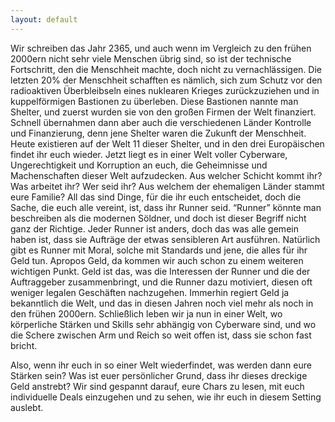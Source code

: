 ```yaml
---
layout: default
---
```


Wir schreiben das Jahr 2365, und auch wenn im Vergleich zu den frühen 2000ern nicht sehr viele Menschen übrig sind, so ist der technische Fortschritt, den die Menschheit machte, doch nicht zu vernachlässigen. Die letzten 20% der Menschheit schafften es nämlich, sich zum Schutz vor den radioaktiven Überbleibseln eines nuklearen Krieges zurückzuziehen und in kuppelförmigen Bastionen zu überleben. Diese Bastionen nannte man Shelter, und zuerst wurden sie von den großen Firmen der Welt finanziert. Schnell übernahmen dann aber auch die verschiedenen Länder Kontrolle und Finanzierung, denn jene Shelter waren die Zukunft der Menschheit. Heute existieren auf der Welt 11 dieser Shelter, und in den drei Europäischen findet ihr euch wieder. Jetzt liegt es in einer Welt voller Cyberware, Ungerechtigkeit und Korruption an euch, die Geheimnisse und Machenschaften dieser Welt aufzudecken. Aus welcher Schicht kommt ihr? Was arbeitet ihr? Wer seid ihr? Aus welchem der ehemaligen Länder stammt eure Familie? All das sind Dinge, für die ihr euch entscheidet, doch die Sache, die euch alle vereint, ist, dass ihr Runner seid.
“Runner” könnte man beschreiben als die modernen Söldner, und doch ist dieser Begriff nicht ganz der Richtige. Jeder Runner ist anders, doch das was alle gemein haben ist, dass sie Aufträge der etwas sensibleren Art ausführen. Natürlich gibt es Runner mit Moral, solche mit Standards und jene, die alles für ihr Geld tun. Apropos Geld, da kommen wir auch schon zu einem weiteren wichtigen Punkt. Geld ist das, was die Interessen der Runner und die der Auftraggeber zusammenbringt, und die Runner dazu motiviert, diesen oft weniger legalen Geschäften nachzugehen. Immerhin regiert Geld ja bekanntlich die Welt, und das in diesen Jahren noch viel mehr als noch in den frühen 2000ern. Schließlich leben wir ja nun in einer Welt, wo körperliche Stärken und Skills sehr abhängig von Cyberware sind, und wo die Schere zwischen Arm und Reich so weit offen ist, dass sie schon fast bricht.

Also, wenn ihr euch in so einer Welt wiederfindet, was werden dann eure Stärken sein? Was ist euer persönlicher Grund, dass ihr dieses dreckige Geld anstrebt? Wir sind gespannt darauf, eure Chars zu lesen, mit euch individuelle Deals einzugehen und zu sehen, wie ihr euch in diesem Setting auslebt.